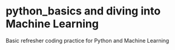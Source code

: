 # python_basics and diving into Machine Learning
Basic refresher coding practice for Python and Machine Learning
